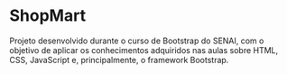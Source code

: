 # ShopMart
Projeto desenvolvido durante o curso de Bootstrap do SENAI, com o objetivo de aplicar os conhecimentos adquiridos nas aulas sobre HTML, CSS, JavaScript e, principalmente, o framework Bootstrap.
